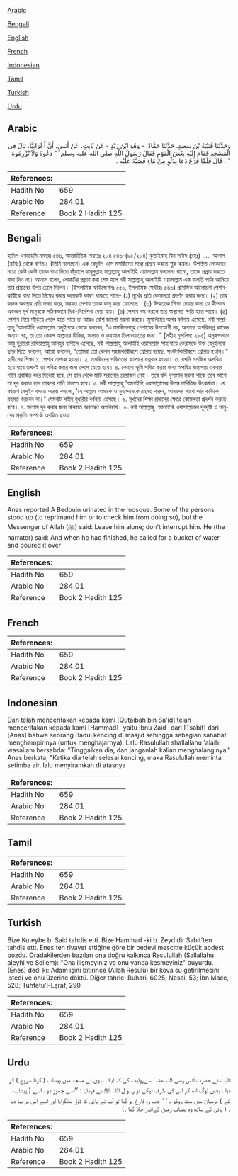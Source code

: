[Arabic](#arabic)

[Bengali](#bengali)

[English](#english)

[French](#french)

[Indonesian](#indonesian)

[Tamil](#tamil)

[Turkish](#turkish)

[Urdu](#urdu)

## Arabic


<div dir="rtl" lang="ar" style={{fontSize:'larger',backgroundColor:'#f8f9fa',padding:20}}>
وَحَدَّثَنَا قُتَيْبَةُ بْنُ سَعِيدٍ، حَدَّثَنَا حَمَّادٌ، - وَهُوَ ابْنُ زَيْدٍ - عَنْ ثَابِتٍ، عَنْ أَنَسٍ، أَنَّ أَعْرَابِيًّا، بَالَ فِي الْمَسْجِدِ فَقَامَ إِلَيْهِ بَعْضُ الْقَوْمِ فَقَالَ رَسُولُ اللَّهِ صلى الله عليه وسلم ‏ "‏ دَعُوهُ وَلاَ تُزْرِمُوهُ ‏"‏ ‏.‏ قَالَ فَلَمَّا فَرَغَ دَعَا بِدَلْوٍ مِنْ مَاءٍ فَصَبَّهُ عَلَيْهِ ‏.‏
</div>
<div style={{backgroundColor:'#f8f9fa',padding:20, marginBottom: 10}}><table> <thead> <tr> <th>References:</th> <th></th> </tr> </thead> <tbody><tr><td>Hadith No</td><td>659</td></tr><tr><td>Arabic No</td><td>284.01</td></tr><tr><td>Reference</td><td>Book 2 Hadith 125</td></tr></tbody></table></div>

## Bengali


<div dir="ltr" lang="bn" style={{fontSize:'larger',backgroundColor:'#f8f9fa',padding:20}}>
হাদিস একাডেমি নাম্বারঃ ৫৪৬, আন্তর্জাতিক নাম্বারঃ ২৮৪ ৫৪৬-(৯৮/২৮৪) কুতাইবাহ বিন সাঈদ (রহঃ) ..... আনাস (রাযিঃ) থেকে বর্ণিত। (তিনি বলেছেন) এক বেদুঈন এসে মসজিদের মধ্যে প্রস্রাব করতে শুরু করল। উপস্থিত লোকদের মধ্যে কেউ কেউ তাকে বাধা দিতে দাঁড়ালে রাসূলুল্লাহ সাল্লাল্লাহু আলাইহি ওয়াসাল্লাম বললেনঃ থামো, তাকে প্রস্রাব করতে বাধা দিও না। আনাস বলেন, লোকটির প্রস্রাব করা শেষ হলে নবী সাল্লাল্লাহু আলাইহি ওয়াসাল্লাম এক বালতি পানি আনিয়ে তার প্রস্রাবের উপর ঢেলে দিলেন। (ইসলামিক ফাউন্ডেশনঃ ৫৫০, ইসলামিক সেন্টারঃ ৫৬৬) প্রাসঙ্গিক আলোচনা পেশাবকারীকে বাধা দিতে নিষেধ করার কয়েকটি কারণ থাকতে পারে- (১) মূর্খের প্রতি কোমলতা প্রদর্শন করার জন্য। (২) তার করুন অবস্থার প্রতি লক্ষ্য করে, সম্ভবত পেশাব তাকে কাবু করে ফেলেছে। (৩) উম্মতকে শিক্ষা দেয়ার জন্য যে কীভাবে একজন মূর্খ মানুষকে সঠিকভাবে দিক-নির্দেশনা দেয়া যায়। (৪) পেশাব বন্ধ করলে তার স্বাস্থ্যগত ক্ষতি হতে পারে। (৫) পেশাব নিয়ে দাঁড়িয়ে গেলে হতে পারে তা আরও বেশি জায়গা ময়লা করবে। মুসলিমের অপর বর্ণনায় এসেছে, নবী সাল্লাল্লাহু 'আলাইহি ওয়াসাল্লাম বেদুইনকে ডেকে বললেন, “এ মসজিদসমূহ পেশাবের উপযোগী নয়, অন্যান্য অপরিচ্ছন্ন কাজের জন্যও নয়, তা তো কেবল আল্লাহর যিকির, সালাত ও কুরআন তিলাওয়াতের জন্য।” [সহীহ মুসলিম: ২৮৫] অনুরূপভাবে আবু হুরায়রা রাদ্বিয়াল্লাহু আনহুর হাদীসে এসেছে, নবী সাল্লাল্লাহু আলাইহি ওয়াসাল্লাম সাহাবায়ে কেরামকে উক্ত বেদুইনকে ছাড় দিতে বললেন, আরো বললেন, “তোমরা তো কেবল সহজকারীরূপে প্রেরিত হয়েছ, সংকীর্ণকারীরূপে প্রেরিত হওনি।" হাদীসের শিক্ষা ১. পেশাব নাপাক হওয়া। ২. মসজিদের পবিত্রতার ব্যাপারে যত্নবান হওয়া। ৩. যখনি মসজিদ অপবিত্র হয়ে যাবে তখনই তা পবিত্র করার জন্য লেগে যেতে হবে। ৪. কোনো ভূমি পবিত্র করার জন্য অপবিত্র জায়গায় একবার পানি প্রবাহিত করে দিলেই হবে, সে স্থান থেকে মাটি সরানোর প্রয়োজন নেই। তবে যদি দৃশ্যমান ময়লা থাকে তবে আগে তা দূর করতে হবে তারপর পানি ঢালতে হবে। ৫. নবী সাল্লাল্লাহু 'আলাইহি ওয়াসাল্লামের উত্তম চারিত্রিক উৎকর্ষতা। যে কারণে বেদুইন বলতে আরম্ভ করলো, 'হে আল্লাহ আমাকে ও মুহাম্মাদকে রহমত করুন, আমাদের সাথে আর কাউকে রহমত করবেন না।” যেমনটি সহীহ বুখারীর বর্ণনায় এসেছে। ৬. মূর্খদের শিক্ষা প্রদানের ক্ষেত্রে কোমলতা প্রদর্শন করতে হবে। ৭. অন্যায় দূর করার জন্য হিকমত অবলম্বন অপরিহার্য। ৮. নবী সাল্লাল্লাহু 'আলাইহি ওয়াসাল্লামের দূরদৃষ্টি ও মানুষের প্রকৃতি সম্পর্কে অবহিত হওয়া।
</div>
<div style={{backgroundColor:'#f8f9fa',padding:20, marginBottom: 10}}><table> <thead> <tr> <th>References:</th> <th></th> </tr> </thead> <tbody><tr><td>Hadith No</td><td>659</td></tr><tr><td>Arabic No</td><td>284.01</td></tr><tr><td>Reference</td><td>Book 2 Hadith 125</td></tr></tbody></table></div>

## English


<div dir="ltr" lang="en" style={{fontSize:'larger',backgroundColor:'#f8f9fa',padding:20}}>
Anas reported:A Bedouin urinated in the mosque. Some of the persons stood up (to reprimand him or to check him from doing so), but the Messenger of Allah (ﷺ) said: Leave him alone; don't interrupt him. He (the narrator) said: And when he had finished, he called for a bucket of water and poured it over
</div>
<div style={{backgroundColor:'#f8f9fa',padding:20, marginBottom: 10}}><table> <thead> <tr> <th>References:</th> <th></th> </tr> </thead> <tbody><tr><td>Hadith No</td><td>659</td></tr><tr><td>Arabic No</td><td>284.01</td></tr><tr><td>Reference</td><td>Book 2 Hadith 125</td></tr></tbody></table></div>

## French


<div dir="ltr" lang="fr" style={{fontSize:'larger',backgroundColor:'#f8f9fa',padding:20}}>

</div>
<div style={{backgroundColor:'#f8f9fa',padding:20, marginBottom: 10}}><table> <thead> <tr> <th>References:</th> <th></th> </tr> </thead> <tbody><tr><td>Hadith No</td><td>659</td></tr><tr><td>Arabic No</td><td>284.01</td></tr><tr><td>Reference</td><td>Book 2 Hadith 125</td></tr></tbody></table></div>

## Indonesian


<div dir="ltr" lang="id" style={{fontSize:'larger',backgroundColor:'#f8f9fa',padding:20}}>
Dan telah menceritakan kepada kami [Qutaibah bin Sa'id] telah menceritakan kepada kami [Hammad] -yaitu Ibnu Zaid- dari [Tsabit] dari [Anas] bahwa seorang Badui kencing di masjid sehingga sebagian sahabat menghampirinya (untuk menghajarnya). Lalu Rasulullah shallallahu 'alaihi wasallam bersabda: "Tinggalkan dia, dan janganlah kalian menghalanginya." Anas berkata, "Ketika dia telah selesai kencing, maka Rasulullah meminta setimba air, lalu menyiramkan di atasnya
</div>
<div style={{backgroundColor:'#f8f9fa',padding:20, marginBottom: 10}}><table> <thead> <tr> <th>References:</th> <th></th> </tr> </thead> <tbody><tr><td>Hadith No</td><td>659</td></tr><tr><td>Arabic No</td><td>284.01</td></tr><tr><td>Reference</td><td>Book 2 Hadith 125</td></tr></tbody></table></div>

## Tamil


<div dir="ltr" lang="ta" style={{fontSize:'larger',backgroundColor:'#f8f9fa',padding:20}}>

</div>
<div style={{backgroundColor:'#f8f9fa',padding:20, marginBottom: 10}}><table> <thead> <tr> <th>References:</th> <th></th> </tr> </thead> <tbody><tr><td>Hadith No</td><td>659</td></tr><tr><td>Arabic No</td><td>284.01</td></tr><tr><td>Reference</td><td>Book 2 Hadith 125</td></tr></tbody></table></div>

## Turkish


<div dir="ltr" lang="tr" style={{fontSize:'larger',backgroundColor:'#f8f9fa',padding:20}}>
Bize Kuteybe b. Said tahdis etti. Bize Hammad -ki b. Zeyd'dir Sabit'ten tahdis etti. Enes'ten rivayet ettiğine göre bir bedevi mescitte küçük abdest bozdu. Oradakilerden bazıları ona doğru kalkınca Resulullah (Sallallahu aleyhi ve Sellem): "Ona ilişmeyiniz ve onu yanda kesmeyiniz" buyurdu. (Enes) dedi ki: Adam işini bitirince (Allah Resulü) bir kova su getirilmesini istedi ve onu üzerine döktü. Diğer tahric: Buhari, 6025; Nesai, 53; İbn Mace, 528; Tuhfetu'l-Eşraf, 290
</div>
<div style={{backgroundColor:'#f8f9fa',padding:20, marginBottom: 10}}><table> <thead> <tr> <th>References:</th> <th></th> </tr> </thead> <tbody><tr><td>Hadith No</td><td>659</td></tr><tr><td>Arabic No</td><td>284.01</td></tr><tr><td>Reference</td><td>Book 2 Hadith 125</td></tr></tbody></table></div>

## Urdu


<div dir="rtl" lang="ur" style={{fontSize:'larger',backgroundColor:'#f8f9fa',padding:20}}>
ثابت نے حضرت انس ‌رضی ‌اللہ ‌عنہ ‌ ‌ سےروایت کی کہ ایک بدوی نے مسجد میں پیشاب ( کرنا شروع ) کر دیا ، بعض لوگ اٹھ کر اس کی طرف لپکے تو رسو ل اللہ ﷺ نے فرمایا : ’’اسے چھوڑ دو ، اسے ( پیشاب کے ) درمیان میں مت روکو ۔ ‘ ‘ جب وہ فارغ ہو گیا تو آپ نے پانی کا ڈول منگوایا اور اسے اس پر بہا دیا ۔ ( پانی کے ساتھ وہ پیشاب زمین کےاندر چلا گیا ۔)
</div>
<div style={{backgroundColor:'#f8f9fa',padding:20, marginBottom: 10}}><table> <thead> <tr> <th>References:</th> <th></th> </tr> </thead> <tbody><tr><td>Hadith No</td><td>659</td></tr><tr><td>Arabic No</td><td>284.01</td></tr><tr><td>Reference</td><td>Book 2 Hadith 125</td></tr></tbody></table></div>